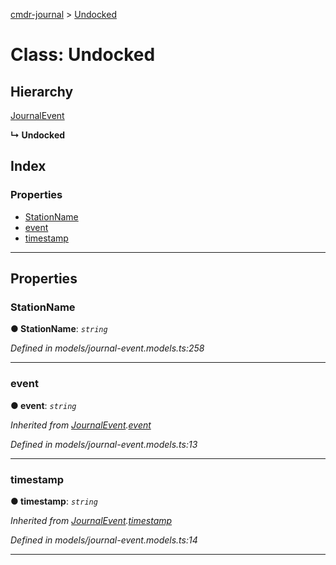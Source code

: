 [cmdr-journal](../README.md) > [Undocked](../classes/undocked.md)



# Class: Undocked

## Hierarchy


 [JournalEvent](journalevent.md)

**↳ Undocked**







## Index

### Properties

* [StationName](undocked.md#stationname)
* [event](undocked.md#event)
* [timestamp](undocked.md#timestamp)



---
## Properties
<a id="stationname"></a>

###  StationName

**●  StationName**:  *`string`* 

*Defined in models/journal-event.models.ts:258*





___

<a id="event"></a>

###  event

**●  event**:  *`string`* 

*Inherited from [JournalEvent](journalevent.md).[event](journalevent.md#event)*

*Defined in models/journal-event.models.ts:13*





___

<a id="timestamp"></a>

###  timestamp

**●  timestamp**:  *`string`* 

*Inherited from [JournalEvent](journalevent.md).[timestamp](journalevent.md#timestamp)*

*Defined in models/journal-event.models.ts:14*





___



